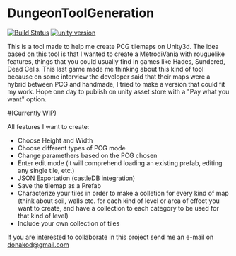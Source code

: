# DungeonToolGeneration

[![Build Status](https://travis-ci.com/github/ZarakiKanzaki/DungeonToolGeneration.svg?branch=master)](https://travis-ci.com/github/ZarakiKanzaki/DungeonToolGeneration)
[![unity version](https://img.shields.io/badge/unity%20version-2019.3.4f1-green.svg)]()

This is a tool made to help me create PCG tilemaps on Unity3d. The idea based on this tool is that I wanted to create a MetrodiVania with rouguelike features, things that you could usually find in games like Hades, Sundered, Dead Cells. This last game made me thinking about this kind of tool because on some interview the developer said that their maps were a hybrid between PCG and handmade, I tried to make a version that could fit my work. 
Hope one day to publish on unity asset store with a "Pay what you want" option.

#(Currently WIP)

All features I want to create:
 
- Choose Height and Width
- Choose different types of PCG mode
- Change paramethers based on the PCG chosen
- Enter edit mode (it will comprehend loading an existing prefab, editing any single tile, etc.)
- JSON Exportation (castleDB integration)
- Save the tilemap as a Prefab
- Characterize your tiles in order to make a colletion for every kind of map (think about soil, walls etc. for each kind of level or area of effect you want to create, and have a collection to each category to be used for that kind of level)
- Include your own collection of tiles


If you are interested to collaborate in this project send me an e-mail on donakod@gmail.com